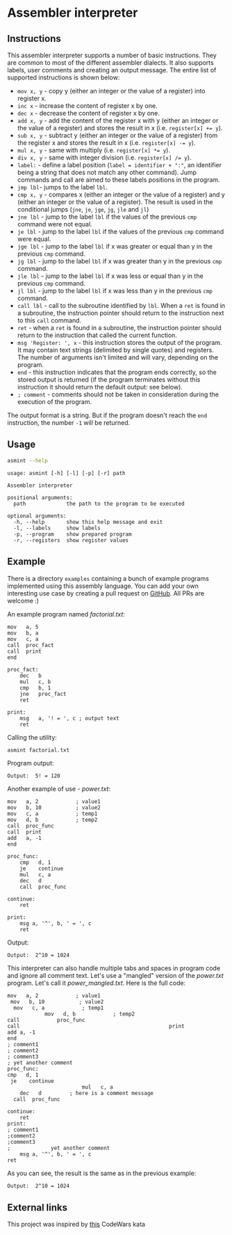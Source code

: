 # Assembler interpreter

## Instructions

This assembler interpreter supports a number of basic instructions.
They are common to most of the different assembler dialects.
It also supports labels, user comments and creating an output message.
The entire list of supported instructions is shown below:

* ```mov x, y``` - copy y (either an integer or the value of a register) into register x.
* ```inc x``` - increase the content of register x by one.
* ```dec x``` - decrease the content of register x by one.
* ```add x, y``` - add the content of the register x with y (either an integer or the value of a register) and stores the result in x (i.e. ```register[x] += y```).
* ```sub x, y``` - subtract y (either an integer or the value of a register) from the register x and stores the result in x (i.e. ```register[x] -= y```).
* ```mul x, y``` - same with multiply (i.e. ```register[x] *= y```).
* ```div x, y``` - same with integer division (i.e. ```register[x] /= y```).
* ```label:``` - define a label position (```label = identifier + ":"```, an identifier being a string that does not match any other command). Jump commands and call are aimed to these labels positions in the program.
* ```jmp lbl```- jumps to the label ```lbl```.
* ```cmp x, y``` - compares x (either an integer or the value of a register) and y (either an integer or the value of a register). The result is used in the conditional jumps (```jne```, ```je```, ```jge```, ```jg```, ```jle``` and ```jl```)
* ```jne lbl``` - jump to the label ```lbl``` if the values of the previous ```cmp``` command were not equal.
* ```je lbl``` - jump to the label ```lbl``` if the values of the previous ```cmp``` command were equal.
* ```jge lbl``` - jump to the label ```lbl``` if x was greater or equal than y in the previous ```cmp``` command.
* ```jg lbl``` - jump to the label ```lbl``` if x was greater than y in the previous ```cmp``` command.
* ```jle lbl``` - jump to the label ```lbl``` if x was less or equal than y in the previous ```cmp``` command.
* ```jl lbl``` - jump to the label ```lbl``` if x was less than y in the previous ```cmp``` command.
* ```call lbl``` - call to the subroutine identified by ```lbl```. When a ```ret``` is found in a subroutine, the instruction pointer should return to the instruction next to this ```call``` command.
* ```ret``` - when a ```ret``` is found in a subroutine, the instruction pointer should return to the instruction that called the current function.
* ```msg 'Register: ', x``` - this instruction stores the output of the program. It may contain text strings (delimited by single quotes) and registers. The number of arguments isn't limited and will vary, depending on the program.
* ```end``` - this instruction indicates that the program ends correctly, so the stored output is returned (if the program terminates without this instruction it should return the default output: see below).
* ```; comment``` - comments should not be taken in consideration during the execution of the program.

The output format is a string. But if the program doesn't reach the ```end``` instruction, the number ```-1``` will be returned.

## Usage

```bash
asmint --help
```

```text
usage: asmint [-h] [-l] [-p] [-r] path

Assembler interpreter

positional arguments:
  path             the path to the program to be executed

optional arguments:
  -h, --help       show this help message and exit
  -l, --labels     show labels
  -p, --program    show prepared program
  -r, --registers  show register values
```

## Example

There is a directory ```examples``` containing a bunch of example programs implemented using this assembly language.
You can add your own interesting use case by creating a pull request on [GitHub](https://github.com/vlad-gavrilov/assembler-interpreter/pulls). All PRs are welcome :)

An example program named *factorial.txt*:

```text
mov   a, 5
mov   b, a
mov   c, a
call  proc_fact
call  print
end

proc_fact:
    dec   b
    mul   c, b
    cmp   b, 1
    jne   proc_fact
    ret

print:
    msg   a, '! = ', c ; output text
    ret
```

Calling the utility:

```bash
asmint factorial.txt
```

Program output:

```text
Output:  5! = 120
```

Another example of use - *power.txt*:

```text
mov   a, 2            ; value1
mov   b, 10           ; value2
mov   c, a            ; temp1
mov   d, b            ; temp2
call  proc_func
call  print
add   a, -1
end

proc_func:
    cmp   d, 1
    je    continue
    mul   c, a
    dec   d
    call  proc_func

continue:
    ret

print:
    msg a, '^', b, ' = ', c
    ret
```

Output:

```text
Output:  2^10 = 1024
```

This interpreter can also handle multiple tabs and spaces in program code and ignore all comment text.
Let's use a "mangled" version of the *power.txt* program. Let's call it *power_mangled.txt*. Here is the full code:

```text
mov   a, 2            ; value1
 mov   b, 10           ; value2
  mov   c, a            ; temp1
            mov   d, b            ; temp2
call            proc_func
call                                                print
add a, -1
end
; comment1
; comment2
; comment3
; yet another comment
proc_func:
cmp   d, 1
 je    continue
                        mul   c, a
    dec   d         ; here is a comment message
  call  proc_func

continue:
    ret
print:
; comment1
;comment2
;comment3
;             yet another comment
    msg a, '^', b, ' = ', c
ret
```

As you can see, the result is the same as in the previous example:
```text
Output:  2^10 = 1024
```

## External links
This project was inspired by [this](https://www.codewars.com/kata/58e61f3d8ff24f774400002c) CodeWars kata